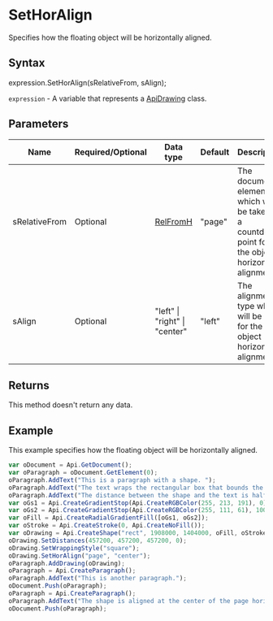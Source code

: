 # SetHorAlign

Specifies how the floating object will be horizontally aligned.

## Syntax

expression.SetHorAlign(sRelativeFrom, sAlign);

`expression` - A variable that represents a [ApiDrawing](../ApiDrawing.md) class.

## Parameters

| **Name** | **Required/Optional** | **Data type** | **Default** | **Description** |
| ------------- | ------------- | ------------- | ------------- | ------------- |
| sRelativeFrom | Optional | [RelFromH](../../Enumeration/RelFromH.md) | "page" | The document element which will be taken as a countdown point for the object horizontal alignment. |
| sAlign | Optional | "left" &#124; "right" &#124; "center" | "left" | The alignment type which will be used for the object horizontal alignment. |

## Returns

This method doesn't return any data.

## Example

This example specifies how the floating object will be horizontally aligned.

```javascript
var oDocument = Api.GetDocument();
var oParagraph = oDocument.GetElement(0);
oParagraph.AddText("This is a paragraph with a shape. ");
oParagraph.AddText("The text wraps the rectangular box that bounds the object. ");
oParagraph.AddText("The distance between the shape and the text is half an inch (457200 English measure units).");
var oGs1 = Api.CreateGradientStop(Api.CreateRGBColor(255, 213, 191), 0);
var oGs2 = Api.CreateGradientStop(Api.CreateRGBColor(255, 111, 61), 100000);
var oFill = Api.CreateRadialGradientFill([oGs1, oGs2]);
var oStroke = Api.CreateStroke(0, Api.CreateNoFill());
var oDrawing = Api.CreateShape("rect", 1908000, 1404000, oFill, oStroke);
oDrawing.SetDistances(457200, 457200, 457200, 0);
oDrawing.SetWrappingStyle("square");
oDrawing.SetHorAlign("page", "center");
oParagraph.AddDrawing(oDrawing);
oParagraph = Api.CreateParagraph();
oParagraph.AddText("This is another paragraph.");
oDocument.Push(oParagraph);
oParagraph = Api.CreateParagraph();
oParagraph.AddText("The shape is aligned at the center of the page horizontally.");
oDocument.Push(oParagraph);
```
